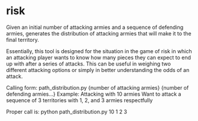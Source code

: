 risk
====

Given an initial number of attacking armies and a sequence of defending armies, generates the distribution of attacking armies that will make it to the final territory.

Essentially, this tool is designed for the situation in the game of risk in which an attacking player wants to know how many pieces they can expect to end up with after a series of attacks. This can be useful in weighing two different attacking options or simply in better understanding the odds of an attack.

Calling form:
path\_distribution.py {number of attacking armies} {number of defending armies...}
Example:
Attacking with 10 armies
Want to attack a sequence of 3 territories with 1, 2, and 3 armies respectfully

Proper call is:
python path\_distribution.py 10 1 2 3
